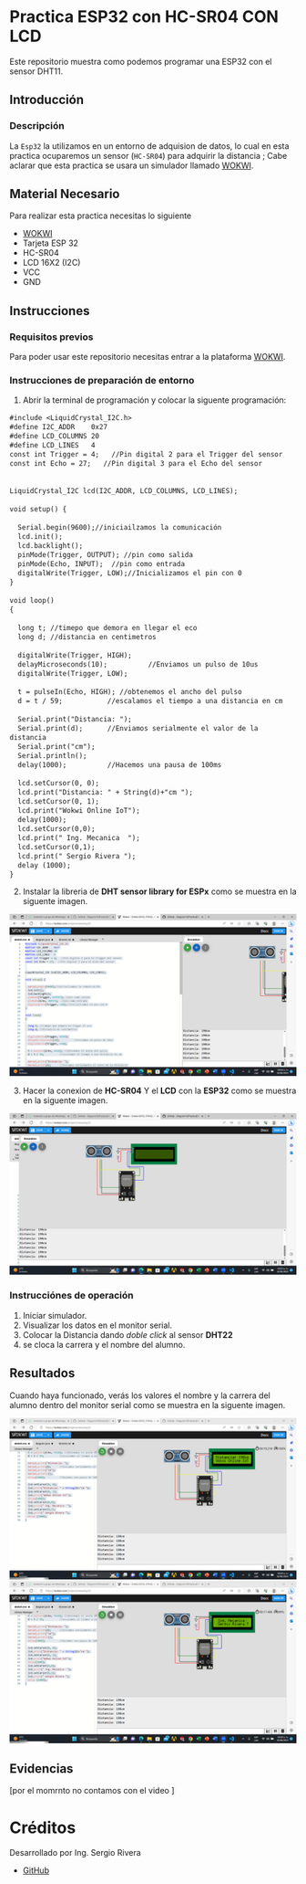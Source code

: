 # Practica ESP32 con HC-SR04 CON LCD 
Este repositorio muestra como podemos programar una ESP32 con el sensor DHT11.

## Introducción

### Descripción

La ```Esp32``` la utilizamos en un entorno de adquision de datos, lo cual en esta practica ocuparemos un sensor (```HC-SR04```) para adquirir la distancia ; Cabe aclarar que esta practica se usara un simulador llamado [WOKWI](https://https://wokwi.com/).


## Material Necesario

Para realizar esta practica necesitas lo siguiente

- [WOKWI](https://https://wokwi.com/)
- Tarjeta ESP 32
- HC-SR04
- LCD 16X2 (I2C)
- VCC
- GND



## Instrucciones

### Requisitos previos

Para poder usar este repositorio necesitas entrar a la plataforma [WOKWI](https://https://wokwi.com/).


### Instrucciones de preparación de entorno 

1. Abrir la terminal de programación y colocar la siguente programación:

```
#include <LiquidCrystal_I2C.h>
#define I2C_ADDR    0x27
#define LCD_COLUMNS 20
#define LCD_LINES   4
const int Trigger = 4;   //Pin digital 2 para el Trigger del sensor
const int Echo = 27;   //Pin digital 3 para el Echo del sensor


LiquidCrystal_I2C lcd(I2C_ADDR, LCD_COLUMNS, LCD_LINES);

void setup() {

  Serial.begin(9600);//iniciailzamos la comunicación
  lcd.init();
  lcd.backlight();
  pinMode(Trigger, OUTPUT); //pin como salida
  pinMode(Echo, INPUT);  //pin como entrada
  digitalWrite(Trigger, LOW);//Inicializamos el pin con 0
}

void loop()
{

  long t; //timepo que demora en llegar el eco
  long d; //distancia en centimetros

  digitalWrite(Trigger, HIGH);
  delayMicroseconds(10);          //Enviamos un pulso de 10us
  digitalWrite(Trigger, LOW);

  t = pulseIn(Echo, HIGH); //obtenemos el ancho del pulso
  d = t / 59;           //escalamos el tiempo a una distancia en cm

  Serial.print("Distancia: ");
  Serial.print(d);      //Enviamos serialmente el valor de la distancia
  Serial.print("cm");
  Serial.println();
  delay(1000);          //Hacemos una pausa de 100ms

  lcd.setCursor(0, 0);
  lcd.print("Distancia: " + String(d)+"cm ");
  lcd.setCursor(0, 1);
  lcd.print("Wokwi Online IoT");
  delay(1000);
  lcd.setCursor(0,0);
  lcd.print(" Ing. Mecanica  ");
  lcd.setCursor(0,1);
  lcd.print(" Sergio Rivera ");
  delay (1000);
}

```
2. Instalar la libreria de **DHT sensor library for ESPx** como se muestra en la siguente imagen.

![](https://github.com/ser2784/PRACTICA-HC-SR04-CON-LCD/blob/main/CODIGO%20HC-SR04.png)

3. Hacer la conexion de **HC-SR04** Y el **LCD** con la **ESP32** como se muestra en la siguente imagen.

![](https://github.com/ser2784/PRACTICA-HC-SR04-CON-LCD/blob/main/HC-SR04%20DIAGRAMA.png)

### Instrucciónes de operación

1. Iniciar simulador.
2. Visualizar los datos en el monitor serial.
3. Colocar la Distancia  dando *doble click* al sensor **DHT22** 
4. se cloca la carrera y el nombre del alumno.

## Resultados

Cuando haya funcionado, verás los valores el nombre y la carrera del alumno dentro del monitor serial como se muestra en la siguente imagen.

![](https://github.com/ser2784/PRACTICA-HC-SR04-CON-LCD/blob/main/HC-SR04%20DISTANCIA%20EN%20EL%20LCD.png)
![](https://github.com/ser2784/PRACTICA-HC-SR04-CON-LCD/blob/main/HC-SR04%20NOMBRE%20EN%20EL%20LCD.png)



## Evidencias

[por el momrnto no contamos con el video ]


# Créditos

Desarrollado por Ing. Sergio Rivera 

- [GitHub](https://github.com/ser2784)